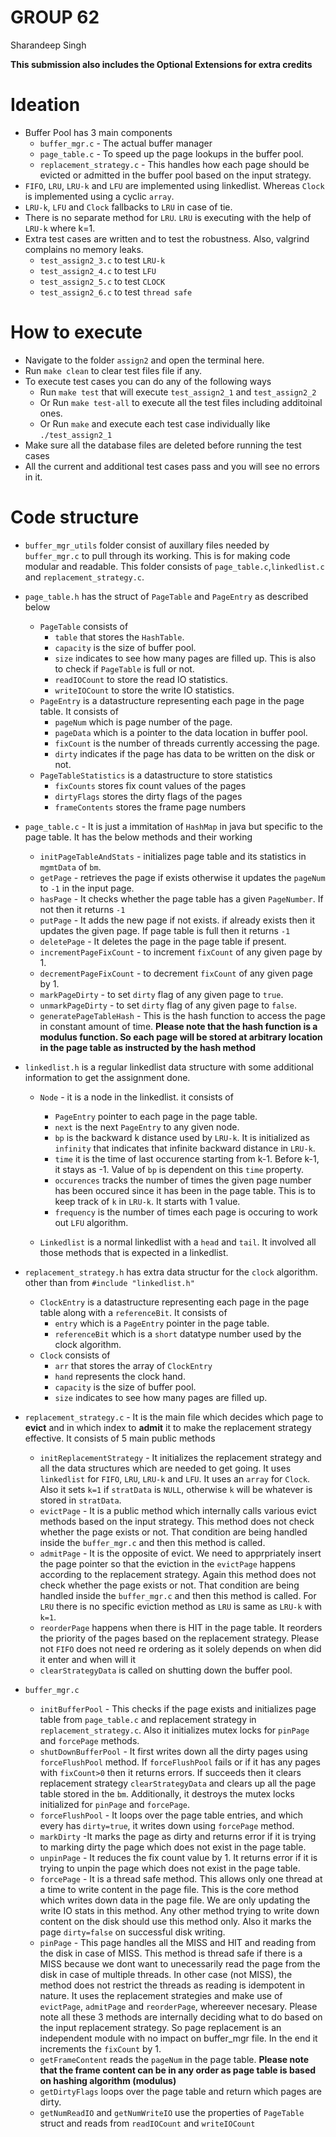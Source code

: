 # GROUP 62
Sharandeep Singh

**This submission also includes the Optional Extensions for extra credits**

# Ideation
- Buffer Pool has 3 main components
    - `buffer_mgr.c` - The actual buffer manager
    - `page_table.c` - To speed up the page lookups in the buffer pool.
    - `replacement_strategy.c` - This handles how each page should be evicted or admitted in the buffer pool based on the input strategy.
- `FIFO`, `LRU`, `LRU-k` and `LFU` are implemented using linkedlist. Whereas `Clock` is implemented using a cyclic `array`.
- `LRU-k`, `LFU` and `Clock` fallbacks to `LRU` in case of tie.
- There is no separate method for `LRU`. `LRU` is executing with the help of `LRU-k` where k=1.
- Extra test cases are written and to test the robustness. Also, valgrind complains no memory leaks.
    - `test_assign2_3.c` to test `LRU-k`
    - `test_assign2_4.c` to test `LFU`
    - `test_assign2_5.c` to test `CLOCK`
    - `test_assign2_6.c` to test `thread safe`

# How to execute
- Navigate to the folder `assign2` and open the terminal here.
- Run `make clean` to clear test files file if any.    
- To execute test cases you can do any of the following ways
    - Run `make test` that will execute `test_assign2_1` and `test_assign2_2`
    - Or Run `make test-all` to execute all the test files including additoinal ones.
    - Or Run `make` and execute each test case individually like `./test_assign2_1`
- Make sure all the database files are deleted before running the test cases
- All the current and additional test cases pass and you will see no errors in it.

# Code structure
- `buffer_mgr_utils` folder consist of auxillary files needed by `buffer_mgr.c` to pull through its working. This is for making code modular and readable. This folder consists of `page_table.c`,`linkedlist.c` and `replacement_strategy.c`.
- `page_table.h` has the struct of `PageTable` and `PageEntry` as described below
    - `PageTable` consists of 
        - `table` that stores the `HashTable`.
        - `capacity` is the size of buffer pool. 
        - `size` indicates to see how many pages are filled up. This is also to check if `PageTable` is full or not.
        - `readIOCount` to store the read IO statistics.
        - `writeIOCount` to store the write IO statistics.
    - `PageEntry` is a datastructure representing each page in the page table. It consists of
        - `pageNum` which is page number of the page.
        - `pageData` which is a pointer to the data location in buffer pool.
        - `fixCount` is the number of threads currently accessing the page.
        - `dirty` indicates if the page has data to be written on the disk or not.
    - `PageTableStatistics` is a datastructure to store statistics
        - `fixCounts` stores fix count values of the pages
        - `dirtyFlags` stores the dirty flags of the pages
        - `frameContents` stores the frame page numbers

- `page_table.c` - It is just a immitation of `HashMap` in java but specific to the page table. It has the below methods and their working
    - `initPageTableAndStats` - initializes page table and its statistics in `mgmtData` of `bm`.
    - `getPage` - retrieves the page if exists otherwise it updates the `pageNum` to `-1` in the input page.
    - `hasPage` - It checks whether the page table has a given `PageNumber`. If not then it returns `-1`
    - `putPage` - It adds the new page if not exists. if already exists then it updates the given page. If page table is full then it returns `-1`
    - `deletePage` - It deletes the page in the page table if present.
    - `incrementPageFixCount` - to increment `fixCount` of any given page by 1.
    - `decrementPageFixCount` - to decrement `fixCount` of any given page by 1.
    - `markPageDirty` - to set `dirty` flag of any given page to `true`.
    - `unmarkPageDirty` - to set `dirty` flag of any given page to `false`.
    - `generatePageTableHash` - This is the hash function to access the page in constant amount of time. **Please note that the hash function is a modulus function. So each page will be stored at arbitrary location in the page table as instructed by the hash method**

- `linkedlist.h` is a regular linkedlist data structure with some additional information to get the assignment done.
    - `Node` - it is a node in the linkedlist. it consists of
        - `PageEntry` pointer to each page in the page table.
        - `next` is the next `PageEntry` to any given node.
        - `bp` is the backward k distance used by `LRU-k`. It is initialized as `infinity` that indicates that infinite backward distance in `LRU-k`.
        - `time` it is the time of last occurence starting from k-1. Before k-1, it stays as -1. Value of `bp` is dependent on this `time` property.
        - `occurences` tracks the number of times the given page number has been occured since it has been in the page table. This is to keep track of `k` in `LRU-k`. It starts with 1 value.
        - `frequency` is the number of times each page is occuring to work out `LFU` algorithm.

    - `Linkedlist` is a normal linkedlist with a `head` and `tail`. It involved all those methods that is expected in a linkedlist.

- `replacement_strategy.h` has extra data structur for the `clock` algorithm. other than from `#include "linkedlist.h"` 
    - `ClockEntry` is a datastructure representing each page in the page table along with a `referenceBit`. It consists of
        - `entry` which is a `PageEntry` pointer in the page table.
        - `referenceBit` which is a `short` datatype number used by the clock algorithm.
    - `Clock` consists of 
        - `arr` that stores the array of `ClockEntry`
        - `hand` represents the clock hand.
        - `capacity` is the size of buffer pool. 
        - `size` indicates to see how many pages are filled up.

- `replacement_strategy.c` - It is the main file which decides which page to **evict** and in which index to **admit** it to make the replacement strategy effective. It consists of 5 main public methods
    - `initReplacementStrategy` - It initializes the replacement strategy and all the data structures which are needed to get going. It uses `linkedlist` for `FIFO`, `LRU`, `LRU-k` and `LFU`. It uses an `array` for `Clock`. Also it sets `k=1` if `stratData` is `NULL`, otherwise `k` will be whatever is stored in `stratData`.
    - `evictPage` - It is a public method which internally calls various evict methods based on the input strategy. This method does not check whether the page exists or not. That condition are being handled inside the `buffer_mgr.c` and then this method is called.
    - `admitPage` - It is the opposite of evict. We need to apprpriately insert the page pointer so that the eviction in the `evictPage` happens according to the replacement strategy. Again this method does not check whether the page exists or not. That condition are being handled inside the `buffer_mgr.c` and then this method is called. For `LRU` there is no specific eviction method as `LRU` is same as `LRU-k` with `k=1`.
    - `reorderPage` happens when there is HIT in the page table. It reorders the priority of the pages based on the replacement strategy. Please not `FIFO` does not need re ordering as it solely depends on when did it enter and when will it
    - `clearStrategyData` is called on shutting down the buffer pool.

- `buffer_mgr.c`
    - `initBufferPool` - This checks if the page exists and initializes page table from `page_table.c` and replacement strategy in `replacement_strategy.c`. Also it initializes mutex locks for `pinPage` and `forcePage` methods.
    - `shutDownBufferPool` - It first writes down all the dirty pages using `forceFlushPool` method. If `forceFlushPool` fails or if it has any pages with `fixCount>0` then it returns errors. If succeeds then it clears replacement strategy `clearStrategyData` and clears up all the page table stored in the `bm`. Additionally, it destroys the mutex locks initialized for `pinPage` and `forcePage`.
    - `forceFlushPool` - It loops over the page table entries, and which every has `dirty=true`, it writes down using `forcePage` method.
    - `markDirty` -It marks the page as dirty and returns error if it is trying to marking dirty the page which does not exist in the page table.
    - `unpinPage` - It reduces the fix count value by 1. It returns error if it is trying to unpin the page which does not exist in the page table.
    - `forcePage` - It is a thread safe method. This allows only one thread at a time to write content in the page file. This is the core method which writes down data in the page file. We are only updating the write IO stats in this method. Any other method trying to write down content on the disk should use this method only. Also it marks the page `dirty=false` on successful disk writing.
    - `pinPage` - This page handles all the MISS and HIT and reading from the disk in case of MISS. This method is thread safe if there is a MISS because we dont want to unecessarily read the page from the disk in case of multiple threads. In other case (not MISS), the method does not restrict the threads as reading is idempotent in nature. It uses the replacement strategies and make use of `evictPage`, `admitPage` and `reorderPage`, whereever necesary. Please note all these 3 methods are internally deciding what to do based on the input replacement strategy. So page replacement is an independent module with no impact on buffer_mgr file. In the end it increments the `fixCount` by 1.
    - `getFrameContent` reads the `pageNum` in the page table. **Please note that the frame content can be in any order as page table is based on hashing algorithm (modulus)**
    - `getDirtyFlags` loops over the page table and return which pages are dirty.
    - `getNumReadIO` and `getNumWriteIO` use the properties of `PageTable` struct and reads from `readIOCount` and `writeIOCount`